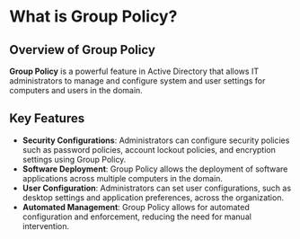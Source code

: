 
# What is Group Policy?

## Overview of Group Policy
**Group Policy** is a powerful feature in Active Directory that allows IT administrators to manage and configure system and user settings for computers and users in the domain.

## Key Features
- **Security Configurations**: Administrators can configure security policies such as password policies, account lockout policies, and encryption settings using Group Policy.
- **Software Deployment**: Group Policy allows the deployment of software applications across multiple computers in the domain.
- **User Configuration**: Administrators can set user configurations, such as desktop settings and application preferences, across the organization.
- **Automated Management**: Group Policy allows for automated configuration and enforcement, reducing the need for manual intervention.
